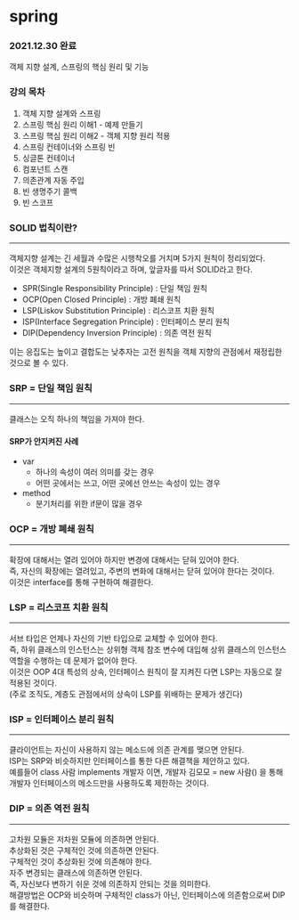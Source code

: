 # spring
### 2021.12.30 완료
객체 지향 설계, 스프링의 핵심 원리 및 기능

### 강의 목차
1. 객체 지향 설계와 스프링
2. 스프링 핵심 원리 이해1 - 예제 만들기
3. 스프링 핵심 원리 이해2 - 객체 지향 원리 적용
4. 스프링 컨테이너와 스프링 빈
5. 싱글톤 컨테이너
6. 컴포넌트 스캔
7. 의존관계 자동 주입
8. 빈 생명주기 콜백
9. 빈 스코프


### SOLID 법칙이란?<hr/>
객체지향 설계는 긴 세월과 수많은 시행착오를 거치며 5가지 원칙이 정리되었다.<br/>
이것은 객체지향 설계의 5원칙이라고 하며, 앞글자를 따서 SOLID라고 한다.<br/>

* SPR(Single Responsibility Principle) : 단일 책임 원칙
* OCP(Open Closed Principle) : 개방 폐쇄 원칙
* LSP(Liskov Substitution Principle) : 리스코프 치환 원칙
* ISP(Interface Segregation Principle) : 인터페이스 분리 원칙
* DIP(Dependency Inversion Principle) : 의존 역전 원칙

이는 응집도는 높이고 결합도는 낮추자는 고전 원칙을 객체 지향의 관점에서 재정립한 것으로 볼 수 있다.<br/>

### SRP = 단일 책임 원칙<hr/>
클래스는 오직 하나의 책임을 가져야 한다.

#### SRP가 안지켜진 사례
* var
  + 하나의 속성이 여러 의미를 갖는 경우
  + 어떤 곳에서는 쓰고, 어떤 곳에선 안쓰는 속성이 있는 경우
* method
  + 분기처리를 위한 if문이 많을 경우<br/>


### OCP = 개방 폐쇄 원칙<hr/>
확장에 대해서는 열려 있어야 하지만 변경에 대해서는 닫혀 있어야 한다.<br/>
즉, 자신의 확장에는 열려있고, 주변의 변화에 대해서는 닫혀 있어야 한다는 것이다.<br/>
이것은 interface를 통해 구현하여 해결한다.<br/>

### LSP = 리스코프 치환 원칙<hr/>
서브 타입은 언제나 자신의 기반 타입으로 교체할 수 있어야 한다.<br/>
즉, 하위 클래스의 인스턴스는 상위형 객체 참조 변수에 대입해 상위 클래스의 인스턴스 역할을 수행하는 데 문제가 없어야 한다.<br/>
이것은 OOP 4대 특성의 상속, 인터페이스 원칙이 잘 지켜진 다면 LSP는 자동으로 잘 적용된 것이다.<br/>
(주로 조직도, 계층도 관점에서의 상속이 LSP를 위배하는 문제가 생긴다)<br/>

### ISP = 인터페이스 분리 원칙<hr/>
클라이언트는 자신이 사용하지 않는 메소드에 의존 관계를 맺으면 안된다.<br/>
ISP는 SRP와 비슷하지만 인터페이스를 통한 다른 해결책을 제안하고 있다. <br/>
예를들어 class 사람 implements 개발자 이면, 개발자 김모모 = new 사람() 을 통해 개발자 인터페이스의 메소드만을 사용하도록 제한하는 것이다.<br/>


### DIP = 의존 역전 원칙<hr/>
고차원 모듈은 저차원 모듈에 의존하면 안된다.<br/>
추상화된 것은 구체적인 것에 의존하면 안된다.<br/>
구체적인 것이 추상화된 것에 의존해야 한다.<br/>
자주 변경되는 클래스에 의존하면 안된다.<br/>
즉, 자신보다 변하기 쉬운 것에 의존하지 안되는 것을 의미한다.<br/>
해결방법은 OCP와 비슷하며 구체적인 class가 아닌, 인터페이스에 의존함으로써 DIP를 해결한다.<br/>

